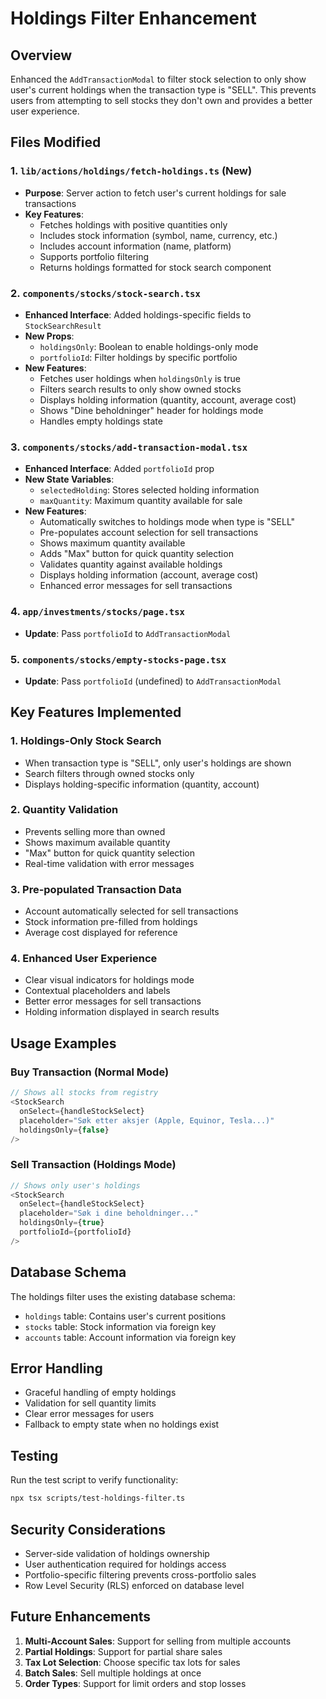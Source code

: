 # Holdings Filter Enhancement

## Overview

Enhanced the `AddTransactionModal` to filter stock selection to only show user's current holdings when the transaction type is "SELL". This prevents users from attempting to sell stocks they don't own and provides a better user experience.

## Files Modified

### 1. `lib/actions/holdings/fetch-holdings.ts` (New)
- **Purpose**: Server action to fetch user's current holdings for sale transactions
- **Key Features**:
  - Fetches holdings with positive quantities only
  - Includes stock information (symbol, name, currency, etc.)
  - Includes account information (name, platform)
  - Supports portfolio filtering
  - Returns holdings formatted for stock search component

### 2. `components/stocks/stock-search.tsx`
- **Enhanced Interface**: Added holdings-specific fields to `StockSearchResult`
- **New Props**:
  - `holdingsOnly`: Boolean to enable holdings-only mode
  - `portfolioId`: Filter holdings by specific portfolio
- **New Features**:
  - Fetches user holdings when `holdingsOnly` is true
  - Filters search results to only show owned stocks
  - Displays holding information (quantity, account, average cost)
  - Shows "Dine beholdninger" header for holdings mode
  - Handles empty holdings state

### 3. `components/stocks/add-transaction-modal.tsx`
- **Enhanced Interface**: Added `portfolioId` prop
- **New State Variables**:
  - `selectedHolding`: Stores selected holding information
  - `maxQuantity`: Maximum quantity available for sale
- **New Features**:
  - Automatically switches to holdings mode when type is "SELL"
  - Pre-populates account selection for sell transactions
  - Shows maximum quantity available
  - Adds "Max" button for quick quantity selection
  - Validates quantity against available holdings
  - Displays holding information (account, average cost)
  - Enhanced error messages for sell transactions

### 4. `app/investments/stocks/page.tsx`
- **Update**: Pass `portfolioId` to `AddTransactionModal`

### 5. `components/stocks/empty-stocks-page.tsx`
- **Update**: Pass `portfolioId` (undefined) to `AddTransactionModal`

## Key Features Implemented

### 1. Holdings-Only Stock Search
- When transaction type is "SELL", only user's holdings are shown
- Search filters through owned stocks only
- Displays holding-specific information (quantity, account)

### 2. Quantity Validation
- Prevents selling more than owned
- Shows maximum available quantity
- "Max" button for quick quantity selection
- Real-time validation with error messages

### 3. Pre-populated Transaction Data
- Account automatically selected for sell transactions
- Stock information pre-filled from holdings
- Average cost displayed for reference

### 4. Enhanced User Experience
- Clear visual indicators for holdings mode
- Contextual placeholders and labels
- Better error messages for sell transactions
- Holding information displayed in search results

## Usage Examples

### Buy Transaction (Normal Mode)
```typescript
// Shows all stocks from registry
<StockSearch
  onSelect={handleStockSelect}
  placeholder="Søk etter aksjer (Apple, Equinor, Tesla...)"
  holdingsOnly={false}
/>
```

### Sell Transaction (Holdings Mode)
```typescript
// Shows only user's holdings
<StockSearch
  onSelect={handleStockSelect}
  placeholder="Søk i dine beholdninger..."
  holdingsOnly={true}
  portfolioId={portfolioId}
/>
```

## Database Schema

The holdings filter uses the existing database schema:
- `holdings` table: Contains user's current positions
- `stocks` table: Stock information via foreign key
- `accounts` table: Account information via foreign key

## Error Handling

- Graceful handling of empty holdings
- Validation for sell quantity limits
- Clear error messages for users
- Fallback to empty state when no holdings exist

## Testing

Run the test script to verify functionality:
```bash
npx tsx scripts/test-holdings-filter.ts
```

## Security Considerations

- Server-side validation of holdings ownership
- User authentication required for holdings access
- Portfolio-specific filtering prevents cross-portfolio sales
- Row Level Security (RLS) enforced on database level

## Future Enhancements

1. **Multi-Account Sales**: Support for selling from multiple accounts
2. **Partial Holdings**: Support for partial share sales
3. **Tax Lot Selection**: Choose specific tax lots for sales
4. **Batch Sales**: Sell multiple holdings at once
5. **Order Types**: Support for limit orders and stop losses